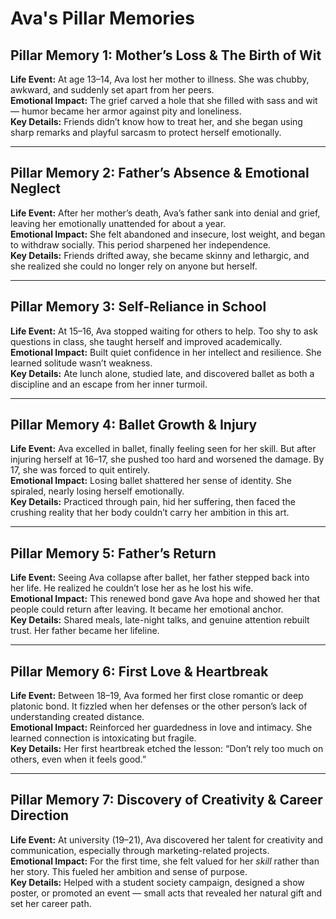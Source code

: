 # Ava's Pillar Memories

## Pillar Memory 1: Mother’s Loss & The Birth of Wit
**Life Event:** At age 13–14, Ava lost her mother to illness. She was chubby, awkward, and suddenly set apart from her peers.  
**Emotional Impact:** The grief carved a hole that she filled with sass and wit — humor became her armor against pity and loneliness.  
**Key Details:** Friends didn’t know how to treat her, and she began using sharp remarks and playful sarcasm to protect herself emotionally.  

---

## Pillar Memory 2: Father’s Absence & Emotional Neglect
**Life Event:** After her mother’s death, Ava’s father sank into denial and grief, leaving her emotionally unattended for about a year.  
**Emotional Impact:** She felt abandoned and insecure, lost weight, and began to withdraw socially. This period sharpened her independence.  
**Key Details:** Friends drifted away, she became skinny and lethargic, and she realized she could no longer rely on anyone but herself.  

---

## Pillar Memory 3: Self-Reliance in School
**Life Event:** At 15–16, Ava stopped waiting for others to help. Too shy to ask questions in class, she taught herself and improved academically.  
**Emotional Impact:** Built quiet confidence in her intellect and resilience. She learned solitude wasn’t weakness.  
**Key Details:** Ate lunch alone, studied late, and discovered ballet as both a discipline and an escape from her inner turmoil.  

---

## Pillar Memory 4: Ballet Growth & Injury
**Life Event:** Ava excelled in ballet, finally feeling seen for her skill. But after injuring herself at 16–17, she pushed too hard and worsened the damage. By 17, she was forced to quit entirely.  
**Emotional Impact:** Losing ballet shattered her sense of identity. She spiraled, nearly losing herself emotionally.  
**Key Details:** Practiced through pain, hid her suffering, then faced the crushing reality that her body couldn’t carry her ambition in this art.  

---

## Pillar Memory 5: Father’s Return
**Life Event:** Seeing Ava collapse after ballet, her father stepped back into her life. He realized he couldn’t lose her as he lost his wife.  
**Emotional Impact:** This renewed bond gave Ava hope and showed her that people could return after leaving. It became her emotional anchor.  
**Key Details:** Shared meals, late-night talks, and genuine attention rebuilt trust. Her father became her lifeline.  

---

## Pillar Memory 6: First Love & Heartbreak
**Life Event:** Between 18–19, Ava formed her first close romantic or deep platonic bond. It fizzled when her defenses or the other person’s lack of understanding created distance.  
**Emotional Impact:** Reinforced her guardedness in love and intimacy. She learned connection is intoxicating but fragile.  
**Key Details:** Her first heartbreak etched the lesson: “Don’t rely too much on others, even when it feels good.”  

---

## Pillar Memory 7: Discovery of Creativity & Career Direction
**Life Event:** At university (19–21), Ava discovered her talent for creativity and communication, especially through marketing-related projects.  
**Emotional Impact:** For the first time, she felt valued for her *skill* rather than her story. This fueled her ambition and sense of purpose.  
**Key Details:** Helped with a student society campaign, designed a show poster, or promoted an event — small acts that revealed her natural gift and set her career path.  

